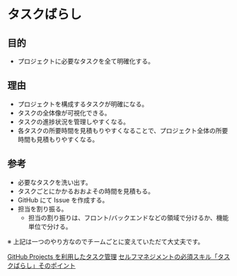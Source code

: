 # タスクばらし

## 目的

- プロジェクトに必要なタスクを全て明確化する。

## 理由

- プロジェクトを構成するタスクが明確になる。
- タスクの全体像が可視化できる。
- タスクの進捗状況を管理しやすくなる。
- 各タスクの所要時間を見積もりやすくなることで、プロジェクト全体の所要時間も見積もりやすくなる。

## 参考

- 必要なタスクを洗い出す。
- タスクごとにかかるおおよその時間を見積もる。
- GitHub にて Issue を作成する。
- 担当を割り振る。
  - 担当の割り振りは、フロント/バックエンドなどの領域で分けるか、機能単位で分ける。

※ 上記は一つのやり方なのでチームごとに変えていただて大丈夫です。

[GitHub Projects を利用したタスク管理](https://user-first.ikyu.co.jp/entry/2023/11/09/175121)
[セルフマネジメントの必須スキル「タスクばらし」そのポイント](https://kuranuki.sonicgarden.jp/archives/21981)
